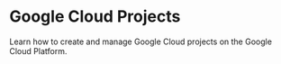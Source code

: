 # Google Cloud Projects

Learn how to create and manage Google Cloud projects on the Google Cloud Platform.